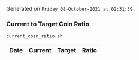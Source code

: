 Generated on `Friday 08-October-2021 at 02:31:39`

### Current to Target Coin Ratio
`current_coin_ratio.sh`

Date|Current|Target|Ratio
---|---|---|---
